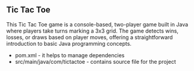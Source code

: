 ## Tic Tac Toe

This Tic Tac Toe game is a console-based, two-player game built in Java where players take turns marking a 3x3 grid. The game detects wins, losses, or draws based on player moves, offering a straightforward introduction to basic Java programming concepts.

* pom.xml - it helps to manage dependencies
* src/main/java/com/tictactoe - contains source file for the project